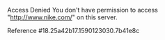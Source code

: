 Access Denied You don't have permission to access "http://www.nike.com/" on this server.

Reference #18.25a42b17.1590123030.7b41e8c